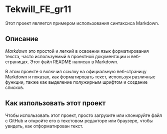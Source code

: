 # Tekwill_FE_gr11


Этот проект является примером использования синтаксиса Markdown.


## Описание


*Markdown* это простой и легкий в освоении язык форматирования текста, часто используемый в проектной документации и веб-страницах. Этот файл README написан в Markdown.

В этом проекте я включил ссылку на официальную веб-страницу Markdown и показал, как форматировать текст, используя различные функции, также как выделение полужирным шрифтом и создание списков.


## Как изпользовать этот проект


Чтобы использовать этот проект, просто загрузите или клонируйте файл с GitHub и откройте его в текстовом редакторе или браузере, чтобы увидеть, как отформатирован текст.

